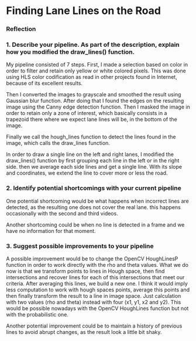 # **Finding Lane Lines on the Road** 

### Reflection

### 1. Describe your pipeline. As part of the description, explain how you modified the draw_lines() function.

My pipeline consisted of 7 steps. First, I made a selection based on color in order to filter and retain only yellow or white colored pixels. This was done using HLS color codification as read in other projects found in Internet, because of its excellent results. 

Then I converted the images to grayscale and smoothed the result using Gaussian blur function. After doing that I found the edges on the resulting image using the Canny edge detection function. Then I masked the image in order to retain only a zone of interest, which basically consists in a trapezoid there where we expect lane lines will be, in the bottom of the image.

Finally we call the hough_lines function to detect the lines found in the image, which calls the draw_lines function.

In order to draw a single line on the left and right lanes, I modified the draw_lines() function by first grouping each line in the left or in the right side. then we average each side lines and get a single line. With its slope and coordinates, we extend the line to cover more or less the road.


### 2. Identify potential shortcomings with your current pipeline

One potential shortcoming would be what happens when incorrect lines are detected, as the resulting one does not cover the real lane. this happens occasionally with the second and third videos.

Another shortcoming could be when no line is detected in a frame and we have no information for that moment.


### 3. Suggest possible improvements to your pipeline

A possible improvement would be to change the OpenCV HoughLinesP function in order to work directly with the rho and theta values. What we do now is that we transform points to lines in Hough space, then find intersections and recover lines for each of this intersections that meet our criteria. After averaging this lines, we build a new one. I think it would imply less computation to work with hough spaces points, average this points and then finally transform the result to a line in image space. Just calculation with two values (rho and theta) instead with four (x1, y1, x2 and y2). This would be possible nowadays with the OpenCV HoughLines function but not with the probabilistic one.

Another potential improvement could be to maintain a history of previous lines to avoid abrupt changes, as the result look a little bit shaky.
